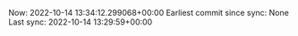Now: 2022-10-14 13:34:12.299068+00:00 Earliest commit since sync: None Last sync: 2022-10-14 13:29:59+00:00
